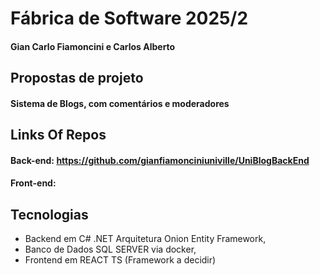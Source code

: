# Fábrica de Software 2025/2

#### Gian Carlo Fiamoncini e Carlos Alberto

## Propostas de projeto

#### Sistema de Blogs, com comentários e moderadores

## Links Of Repos

#### Back-end: https://github.com/gianfiamonciniuniville/UniBlogBackEnd

#### Front-end:

## Tecnologias

- Backend em C# .NET Arquitetura Onion Entity Framework,
- Banco de Dados SQL SERVER via docker,
- Frontend em REACT TS (Framework a decidir)
